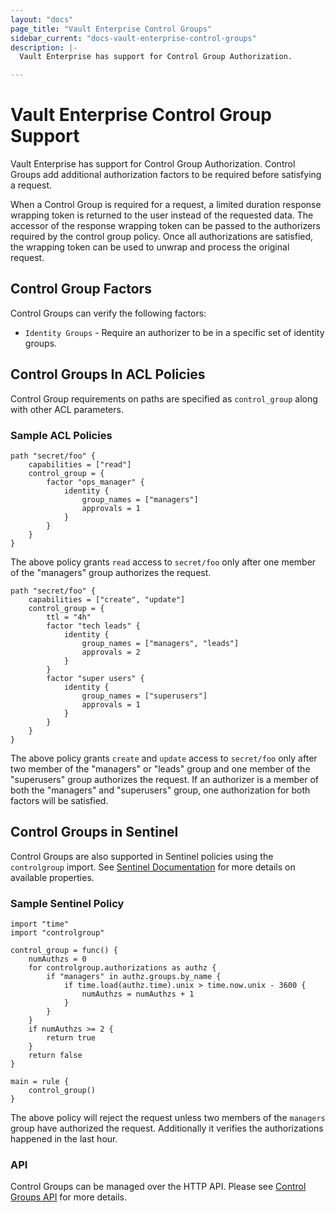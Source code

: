 ```yaml
---
layout: "docs"
page_title: "Vault Enterprise Control Groups"
sidebar_current: "docs-vault-enterprise-control-groups"
description: |-
  Vault Enterprise has support for Control Group Authorization.

---
```


# Vault Enterprise Control Group Support

Vault Enterprise has support for Control Group Authorization. Control Groups
add additional authorization factors to be required before satisfying a request.  

When a Control Group is required for a request, a limited duration response
wrapping token is returned to the user instead of the requested data. The
accessor of the response wrapping token can be passed to the authorizers 
required by the control group policy. Once all authorizations are satisfied,
the wrapping token can be used to unwrap and process the original request.

## Control Group Factors

Control Groups can verify the following factors:
 
- `Identity Groups` - Require an authorizer to be in a specific set of identity
groups.

## Control Groups In ACL Policies

Control Group requirements on paths are specified as `control_group` along 
with other ACL parameters.

### Sample ACL Policies

```
path "secret/foo" {
    capabilities = ["read"]
    control_group = {
        factor "ops_manager" {
            identity {
                group_names = ["managers"]
                approvals = 1
            }
        }
    }
}
```

The above policy grants `read` access to `secret/foo` only after one member of
the "managers" group authorizes the request.

```
path "secret/foo" {
    capabilities = ["create", "update"]
    control_group = {
        ttl = "4h"
        factor "tech leads" {
            identity {
                group_names = ["managers", "leads"]
                approvals = 2
            }
        }
        factor "super users" {
            identity {
                group_names = ["superusers"]
                approvals = 1
            }
        }
    }
}
```

The above policy grants `create` and `update` access to `secret/foo` only after 
two member of the "managers" or "leads" group and one member of the "superusers"
group authorizes the request.  If an authorizer is a member of both the 
"managers" and "superusers" group, one authorization for both factors will be 
satisfied.

## Control Groups in Sentinel

Control Groups are also supported in Sentinel policies using the `controlgroup`
import.  See [Sentinel Documentation](/docs/enterprise/sentinel/index.html) for more
details on available properties.

### Sample Sentinel Policy

```
import "time"
import "controlgroup"

control_group = func() {
    numAuthzs = 0
    for controlgroup.authorizations as authz {
		if "managers" in authz.groups.by_name {
			if time.load(authz.time).unix > time.now.unix - 3600 {
				numAuthzs = numAuthzs + 1
			}
		}
    }
    if numAuthzs >= 2 {
        return true
    }
    return false
}

main = rule {
    control_group()
}
```

The above policy will reject the request unless two members of the `managers`
group have authorized the request. Additionally it verifies the authorizations
happened in the last hour.

### API

Control Groups can be managed over the HTTP API. Please see 
[Control Groups API](/api/system/control-group.html) for more details.
